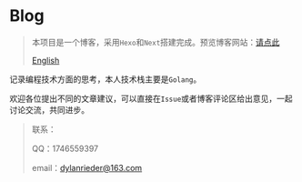 # Blog
> 本项目是一个博客，采用`Hexo`和`Next`搭建完成。预览博客网站：[请点此](https://blog.codewater.top/)
> 
> [English](./README-en.md)

记录编程技术方面的思考，本人技术栈主要是`Golang`。

欢迎各位提出不同的文章建议，可以直接在`Issue`或者博客评论区给出意见，一起讨论交流，共同进步。

> 联系：
> 
> QQ：1746559397 
> 
> email：dylanrieder@163.com
> 
